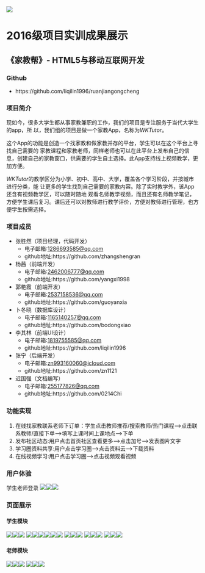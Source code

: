 <div>
	<img src="imgs/logo.png"/>
</div>
<h1>2016级项目实训成果展示</h1>
<h2>《家教帮》- HTML5与移动互联网开发</h2>
<h3>Github</h3>
<ul><li>https://github.com/liqilin1996/ruanjiangongcheng</li></ul>
<h3>项目简介</h3>
<body>
    <p>    现如今，很多大学生都从事家教兼职的工作，我们的项目是专注服务于当代大学生的app，所
以，我们组的项目是做一个家教App，名称为<em>WKTutor</em>。</p>
<p>    这个App的功能是创造一个找家教和做家教并存的平台，学生可以在这个平台上寻找自己需要的
家教课程和家教老师，同样老师也可以在此平台上发布自己的信息，创建自己的家教窗口，供需要的学生自主选择。此App支持线上视频教学，更加方便。</p>
<p>    <em>WKTutor</em>的教学区分为小学、初中、高中、大学，覆盖各个学习阶段，并按城市进行分类，能
让更多的学生找到自己需要的家教内容。除了实时教学外，该App还含有视频教学区，可以随时随地
观看名师教学视频，而且还有名师教学笔记，方便学生课后复习。课后还可以对教师进行教学评价，方便对教师进行管理，也方便学生按需选择。</p>
<h3>项目成员</h3>
<ul>
	<li>张胜然（项目经理，代码开发）
		<ul>
			<li>电子邮箱:<a href="#">1286693585@qq.com</a></li>
			<li>github地址:https://github.com/zhangshengran</li>
		</ul>
	</li>
	<li>杨茜（前端开发）
		<ul>
			<li>电子邮箱:<a href="#">2462006777@qq.com</a></li>
			<li>github地址:https://github.com/yangxi1998</li>
		</ul>
	</li>
	<li>郭艳霞（前端开发）
		<ul>
			<li>电子邮箱:<a href="#">2537158536@qq.com</a></li>
			<li>github地址:https://github.com/guoyanxia</li>
		</ul>
	</li>
	<li>卜冬晓（数据库设计）
		<ul>
			<li>电子邮箱:<a href="#">1165140257@qq.com</a></li>
			<li>github地址:https://github.com/bodongxiao</li>
		</ul>
	</li>
	<li>李其林（前端UI设计）
		<ul>
			<li>电子邮箱:<a href="#">1819755585@qq.com</a></li>
			<li>github地址:https://github.com/liqilin1996</li>
		</ul>
	</li>
	<li>张宁（后端开发）
		<ul>
			<li>电子邮箱:<a href="#">zn993160060@icloud.com</a></li>
			<li>github地址:https://github.com/zn1121</li>
		</ul>
	</li>
	<li>迟国强（文档编写）
		<ul>
			<li>电子邮箱:<a href="#">255177826@qq.com</a></li>
			<li>github地址:https://github.com/0214Chi</li>
		</ul>
	</li>
</ul>
<h3>功能实现</h3>
<ol>
	<li>在线找家教联系老师下订单：学生点击教师推荐/搜索教师/热门课程——>点击联系教师/直接下单——>填写上课时间上课地点——>下单</li>
	<li>发布社区动态:用户点击首页社区查看更多——>点击加号——>发表图片文字</li>
	<li>学习圈资料共享:用户点击学习圈——>点击资料云——>下载资料</li>
	<li>在线视频学习:用户点击学习圈——>点击视频观看视频</li>
</ol>
<h3>用户体验</h3>
	<span>学生老师登录</span>
	<span><img src="imgs/student.gif"/><img src="imgs/teacher.gif"/><img src="imgs/login.gif"/></span>
<h3>页面展示</h3>
	<h4>学生模块</h4>		
	<span><img src="imgs/start.jpg"/><img src="imgs/stuhome1.jpg"/><img src="imgs/stuhome2.jpg"/></span>
	<span><img src="imgs/teacher.jpg"/><img src="imgs/search.jpg"/><img src="imgs/hotcourse.jpg"/><img src="imgs/order.jpg"/><img src="imgs/orderdetail.jpg"/><img src="imgs/mycourse.jpg"/></span>
	<span><img src="imgs/learn.jpg"/><img src="imgs/data.jpg"/><img src="imgs/news.jpg"/></span>
	<span><img src="imgs/datamore.jpg"/><img src="imgs/download.jpg"/><img src="imgs/beteacher.jpg"/></span>
	<span><img src="imgs/my.jpg"/><img src="imgs/mydata.jpg"/><img src="imgs/studata.jpg"/></span>
	<h4>老师模块</h4>	
	<span><img src="imgs/teahome.jpg"/><img src="imgs/teaaffairm.jpg"/><img src="imgs/teacourse.jpg"/></span>
	<span><img src="imgs/mytea.jpg"/><img src="imgs/mydatatea.jpg"/><img src="imgs/teadata.jpg"/></span>
	

</body>
